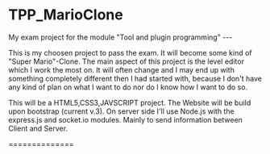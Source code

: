 TPP_MarioClone
==============

My exam project for the module "Tool and plugin programming" ---

This is my choosen project to pass the exam. It will become some kind of "Super Mario"-Clone. The main aspect of this
project is the level editor which I work the most on. It will often change and I may end up with something completely
different then I had started with, because I don't have any kind of plan on what I want to do nor do I know how I want
to do so. 

This will be a HTML5,CSS3,JAVSCRIPT project. The Website will be build upon bootstrap (current v.3). On server side I'll
use Node.js with the express.js and socket.io modules. Mainly to send information between Client and Server. 

==============
